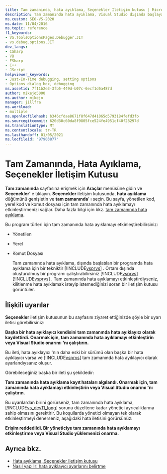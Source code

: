 ```yaml
---
title: Tam zamanında, hata ayıklama, Seçenekler Iletişim kutusu | Microsoft Docs
description: Tam zamanında hata ayıklama, Visual Studio dışında başlayan programlarda hata ayıklamanıza olanak sağlar. Çeşitli program türleri için tam zamanında hata ayıklamayı nasıl etkinleştirebileceğinizi öğrenin.
ms.custom: SEO-VS-2020
ms.date: 11/04/2016
ms.topic: reference
f1_keywords:
- VS.ToolsOptionsPages.Debugger.JIT
- vs.debug.options.JIT
dev_langs:
- CSharp
- VB
- FSharp
- C++
- JScript
helpviewer_keywords:
- Just-In-Time debugging, setting options
- Options dialog box, debugging
ms.assetid: 7f11b2e3-3fb5-449d-b07c-6ecf1d6a487d
author: mikejo5000
ms.author: mikejo
manager: jillfra
ms.workload:
- multiple
ms.openlocfilehash: b346cfdae8671f8f647d41065d5793184fefd3fb
ms.sourcegitcommit: 620d30c60da8f9805fce524fe4951cf40f28297d
ms.translationtype: MT
ms.contentlocale: tr-TR
ms.lasthandoff: 01/05/2021
ms.locfileid: "97903877"
---
```

# <a name="just-in-time-debugging-options-dialog-box"></a>Tam Zamanında, Hata Ayıklama, Seçenekler İletişim Kutusu
**Tam zamanında** sayfasına erişmek için **Araçlar** menüsüne gidin ve **Seçenekler**' e tıklayın. **Seçenekler** iletişim kutusunda, **hata ayıklama** düğümünü genişletin ve **tam zamanında**' ı seçin. Bu sayfa, yönetilen kod, yerel kod ve komut dosyası için tam zamanında hata ayıklamayı etkinleştirmenizi sağlar. Daha fazla bilgi için bkz. [tam zamanında hata ayıklama](../debugger/just-in-time-debugging-in-visual-studio.md).

 Bu program türleri için tam zamanında hata ayıklamayı etkinleştirebilirsiniz:

- Yönetilen

- Yerel

- Komut Dosyası

  Tam zamanında hata ayıklama, dışında başlatılan bir programda hata ayıklama için bir tekniktir [!INCLUDE[vsprvs](../code-quality/includes/vsprvs_md.md)] . Ortam dışında oluşturulmuş bir programı çalıştırabilirsiniz [!INCLUDE[vsprvs](../code-quality/includes/vsprvs_md.md)] [!INCLUDE[vsprvs](../code-quality/includes/vsprvs_md.md)] . Tam zamanında hata ayıklamayı etkinleştirdiyseniz, kilitlenme hata ayıklamak isteyip istemediğinizi soran bir iletişim kutusu görüntüler.

## <a name="associated-warnings"></a>İlişkili uyarılar
 **Seçenekler** iletişim kutusunun bu sayfasını ziyaret ettiğinizde şöyle bir uyarı iletisi görebilirsiniz:

 **Başka bir hata ayıklayıcı kendisini tam zamanında hata ayıklayıcı olarak kaydettirdi. Onarmak için, tam zamanında hata ayıklamayı etkinleştirin veya Visual Studio onarımı 'nı çalıştırın.**

 Bu ileti, hata ayıklayıcı 'nın daha eski bir sürümü olan başka bir hata ayıklayıcı varsa ve [!INCLUDE[vsprvs](../code-quality/includes/vsprvs_md.md)] tam zamanında hata ayıklayıcı olarak ayarlandıysanız oluşur.

 Görebileceğiniz başka bir ileti şu şekildedir:

 **Tam zamanında hata ayıklama kayıt hataları algılandı. Onarmak için, tam zamanında hata ayıklamayı etkinleştirin veya Visual Studio onarımı 'nı çalıştırın.**

 Bu uyarılardan birini görürseniz, tam zamanında hata ayıklama, [!INCLUDE[vs_dev11_long](../data-tools/includes/vs_dev11_long_md.md)] sorunu düzeltene kadar yönetici ayrıcalıklarına sahip olmasını gerektirir. Bu koşullarda yönetici olmayan tek olarak etkinleştirmeyi denerseniz, aşağıdaki hata iletisini görürsünüz:

 **Erişim reddedildi. Bir yöneticiye tam zamanında hata ayıklamayı etkinleştirme veya Visual Studio yüklemenizi onarma.**

## <a name="see-also"></a>Ayrıca bkz.
- [Hata ayıklama, Seçenekler Iletişim kutusu](../debugger/debugging-options-dialog-box.md)
- [Nasıl yapılır: hata ayıklayıcı ayarlarını belirtme](../debugger/how-to-specify-debugger-settings.md)